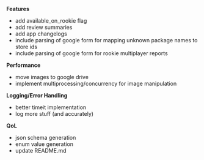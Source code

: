 **Features**
- add available_on_rookie flag
- add review summaries
- add app changelogs
- include parsing of google form for mapping unknown package names to store ids
- include parsing of google form for rookie multiplayer reports

**Performance**
- move images to google drive
- implement multiprocessing/concurrency for image manipulation

**Logging/Error Handling**
- better timeit implementation
- log more stuff (and accurately)
  
**QoL**
- json schema generation
- enum value generation
- update README.md